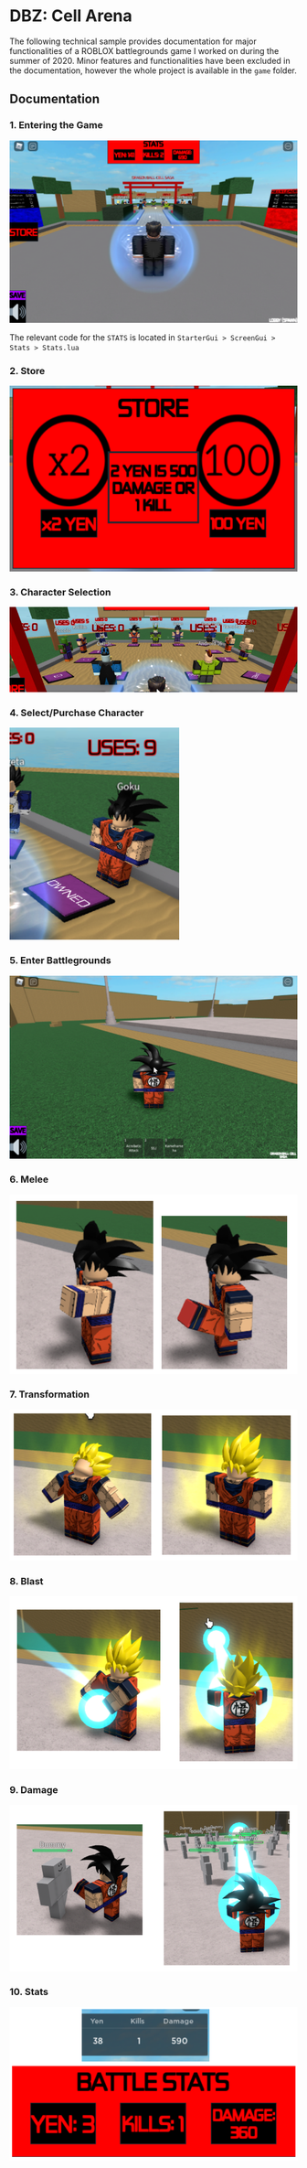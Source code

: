 # DBZ: Cell Arena

The following technical sample provides documentation for major functionalities of a ROBLOX battlegrounds game I worked on during the summer of 2020. Minor features and functionalities have been excluded in the documentation, however the whole project is available in the `game` folder.

## Documentation

### 1. Entering the Game
![entering-the-game](/img/entering-the-game.png)

The relevant code for the `STATS` is located in `StarterGui > ScreenGui > Stats > Stats.lua`

### 2. Store
![store](/img/store.png)
### 3. Character Selection
![character-selection](/img/character-selection.png)
### 4. Select/Purchase Character
![select-character](/img/select-character.png)
### 5. Enter Battlegrounds
![spawn-character](/img/spawn-character.png)
### 6. Melee
![melee](/img/melee.png)
### 7. Transformation
![transform](/img/transform.png)
### 8. Blast
![blast](/img/blast.png)
### 9. Damage
![damage](/img/damage.png)
### 10. Stats
![stats](/img/stats.png)